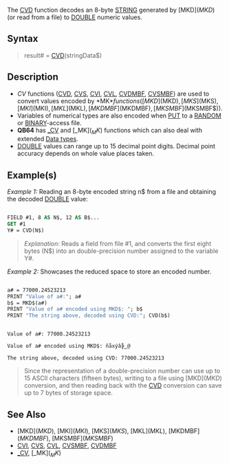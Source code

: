 The [CVD](CVD) function decodes an 8-byte [STRING](STRING) generated by [MKD$](MKD$) (or read from a file) to [DOUBLE](DOUBLE) numeric values.

## Syntax

> result# = [CVD](CVD)(stringData$)

## Description

* *CV* functions ([CVD](CVD), [CVS](CVS), [CVI](CVI), [CVL](CVL), [CVDMBF](CVDMBF), [CVSMBF](CVSMBF)) are used to convert values encoded by *MK$* functions ([MKD$](MKD$), [MKS$](MKS$), [MKI$](MKI$), [MKL$](MKL$), [MKDMBF$](MKDMBF$), [MKSMBF$](MKSMBF$)).
* Variables of numerical types are also encoded when [PUT](PUT) to a [RANDOM](RANDOM) or [BINARY](BINARY)-access file.
* **QB64** has [_CV](_CV) and [_MK$](_MK$) functions which can also deal with extended [Data types](Data-types).
* [DOUBLE](DOUBLE) values can range up to 15 decimal point digits. Decimal point accuracy depends on whole value places taken.

## Example(s)

*Example 1:* Reading an 8-byte encoded string n$ from a file and obtaining the decoded [DOUBLE](DOUBLE) value:

```vb

FIELD #1, 8 AS N$, 12 AS B$...
GET #1
Y# = CVD(N$) 

```

>  *Explanation:* Reads a field from file #1, and converts the first eight bytes (N$) into an double-precision number assigned to the variable Y#.

*Example 2:* Showcases the reduced space to store an encoded number.

```vb

a# = 77000.24523213
PRINT "Value of a#:"; a#
b$ = MKD$(a#)
PRINT "Value of a# encoded using MKD$: "; b$
PRINT "The string above, decoded using CVD:"; CVD(b$)

```

```text

Value of a#: 77000.24523213

Value of a# encoded using MKD$: ñåxýâ╠‗@

The string above, decoded using CVD: 77000.24523213

```

> Since the representation of a double-precision number can use up to 15 ASCII characters (fifteen bytes), writing to a file using [MKD$](MKD$) conversion, and then reading back with the [CVD](CVD) conversion can save up to 7 bytes of storage space.

## See Also

* [MKD$](MKD$), [MKI$](MKI$), [MKS$](MKS$), [MKL$](MKL$), [MKDMBF$](MKDMBF$), [MKSMBF$](MKSMBF$)
* [CVI](CVI), [CVS](CVS), [CVL](CVL), [CVSMBF](CVSMBF), [CVDMBF](CVDMBF)
* [_CV](_CV), [_MK$](_MK$)

